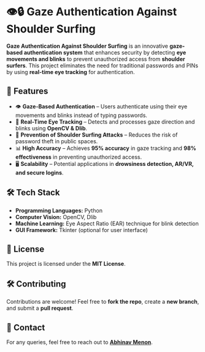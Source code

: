 # 👁️🔒 Gaze Authentication Against Shoulder Surfing

**Gaze Authentication Against Shoulder Surfing** is an innovative **gaze-based authentication system** that enhances security by detecting **eye movements and blinks** to prevent unauthorized access from **shoulder surfers**. This project eliminates the need for traditional passwords and PINs by using **real-time eye tracking** for authentication.

## 🚀 Features

- 👁 **Gaze-Based Authentication** – Users authenticate using their eye movements and blinks instead of typing passwords.
- 🎯 **Real-Time Eye Tracking** – Detects and processes gaze direction and blinks using **OpenCV & Dlib**.
- 🔐 **Prevention of Shoulder Surfing Attacks** – Reduces the risk of password theft in public spaces.
- 📊 **High Accuracy** – Achieves **95% accuracy** in gaze tracking and **98% effectiveness** in preventing unauthorized access.
- 🖥 **Scalability** – Potential applications in **drowsiness detection, AR/VR, and secure logins**.

## 🛠️ Tech Stack

- **Programming Languages:** Python
- **Computer Vision:** OpenCV, Dlib
- **Machine Learning:** Eye Aspect Ratio (EAR) technique for blink detection
- **GUI Framework:** Tkinter (optional for user interface)

## 📜 License

This project is licensed under the **MIT License**.

## 🛠️ Contributing

Contributions are welcome! Feel free to **fork the repo**, create a **new branch**, and submit a **pull request**.

## 📩 Contact

For any queries, feel free to reach out to **[Abhinav Menon](mailto:abhinavmenon54@gmail.com)**.
